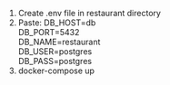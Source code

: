 1. Create .env file in restaurant directory
2. Paste: DB_HOST=db  
          DB_PORT=5432  
          DB_NAME=restaurant  
          DB_USER=postgres  
          DB_PASS=postgres  
3. docker-compose up